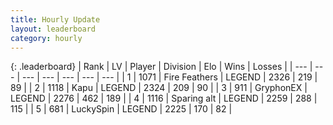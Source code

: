 ```yaml
---
title: Hourly Update
layout: leaderboard
category: hourly
---
```


{: .leaderboard}
| Rank | LV | Player | Division | Elo | Wins | Losses |
| --- | --- | --- | --- | --- | --- | --- |
| <span data-change="0">1</span> | 1071 | <span title="ID: 357425">Fire Feathers</span> | LEGEND | <span data-change="0">2326</span> | <span data-change="0">219</span> | <span data-change="0">89</span> |
| <span data-change="0">2</span> | 1118 | <span title="ID: 204953">Kapu</span> | LEGEND | <span data-change="0">2324</span> | <span data-change="0">209</span> | <span data-change="0">90</span> |
| <span data-change="0">3</span> | 911 | <span title="ID: 315148">GryphonEX</span> | LEGEND | <span data-change="-28">2276</span> | <span data-change="4">462</span> | <span data-change="3">189</span> |
| <span data-change="0">4</span> | 1116 | <span title="ID: 203132">Sparing alt</span> | LEGEND | <span data-change="0">2259</span> | <span data-change="0">288</span> | <span data-change="0">115</span> |
| <span data-change="0">5</span> | 681 | <span title="ID: 498412">LuckySpin</span> | LEGEND | <span data-change="0">2225</span> | <span data-change="0">170</span> | <span data-change="0">82</span> |